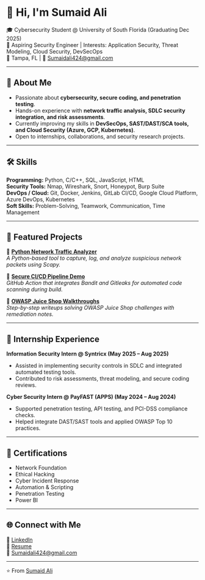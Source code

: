 # 👋 Hi, I'm Sumaid Ali  

🎓 Cybersecurity Student @ University of South Florida (Graduating Dec 2025)  
🔐 Aspiring Security Engineer | Interests: Application Security, Threat Modeling, Cloud Security, DevSecOps  
📍 Tampa, FL | 📧 Sumaidali424@gmail.com  

---

## 🚀 About Me  
- Passionate about **cybersecurity, secure coding, and penetration testing**.  
- Hands-on experience with **network traffic analysis, SDLC security integration, and risk assessments**.  
- Currently improving my skills in **DevSecOps, SAST/DAST/SCA tools, and Cloud Security (Azure, GCP, Kubernetes)**.  
- Open to internships, collaborations, and security research projects.  

---

## 🛠️ Skills  
**Programming:** Python, C/C++, SQL, JavaScript, HTML  
**Security Tools:** Nmap, Wireshark, Snort, Honeypot, Burp Suite  
**DevOps / Cloud:** Git, Docker, Jenkins, GitLab CI/CD, Google Cloud Platform, Azure DevOps, Kubernetes  
**Soft Skills:** Problem-Solving, Teamwork, Communication, Time Management  

---

## 📂 Featured Projects  

🔹 [**Python Network Traffic Analyzer**](#)  
*A Python-based tool to capture, log, and analyze suspicious network packets using Scapy.*  

🔹 [**Secure CI/CD Pipeline Demo**](#)  
*GitHub Action that integrates Bandit and Gitleaks for automated code scanning during build.*  

🔹 [**OWASP Juice Shop Walkthroughs**](#)  
*Step-by-step writeups solving OWASP Juice Shop challenges with remediation notes.*  

---

## 🎯 Internship Experience  

**Information Security Intern @ Syntricx (May 2025 – Aug 2025)**  
- Assisted in implementing security controls in SDLC and integrated automated testing tools.  
- Contributed to risk assessments, threat modeling, and secure coding reviews.  

**Cyber Security Intern @ PayFAST (APPS) (May 2024 – Aug 2024)**  
- Supported penetration testing, API testing, and PCI-DSS compliance checks.  
- Helped integrate DAST/SAST tools and applied OWASP Top 10 practices.  

---

## 📜 Certifications  
- Network Foundation  
- Ethical Hacking  
- Cyber Incident Response  
- Automation & Scripting  
- Penetration Testing  
- Power BI  

---

## 🌐 Connect with Me  
💼 [LinkedIn](https://linkedin.com/in/sumaidali)  
📂 [Resume](#)  
📧 Sumaidali424@gmail.com  

---
⭐️ From [Sumaid Ali](https://github.com/yourusername)
